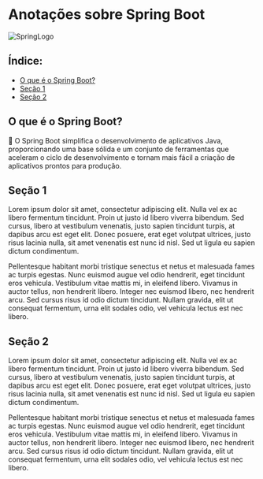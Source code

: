# Anotações sobre Spring Boot

![SpringLogo](https://miro.medium.com/v2/resize:fit:600/1*ljHUhFnaBissdRBe7DIo6g.png)

## Índice:
- [O que é o Spring Boot?](#resumo)
- [Seção 1](#secao1)
- [Seção 2](#secao2)


<a name="resumo"></a>
## O que é o Spring Boot?

:pushpin:	O Spring Boot simplifica o desenvolvimento de aplicativos Java, proporcionando uma base sólida e um conjunto de ferramentas que aceleram o ciclo de desenvolvimento e tornam mais fácil a criação de aplicativos prontos para produção.

<a name="secao1"></a>
## Seção 1

Lorem ipsum dolor sit amet, consectetur adipiscing elit. Nulla vel ex ac libero fermentum tincidunt. Proin ut justo id libero viverra bibendum. Sed cursus, libero at vestibulum venenatis, justo sapien tincidunt turpis, at dapibus arcu est eget elit. Donec posuere, erat eget volutpat ultrices, justo risus lacinia nulla, sit amet venenatis est nunc id nisl. Sed ut ligula eu sapien dictum condimentum.

Pellentesque habitant morbi tristique senectus et netus et malesuada fames ac turpis egestas. Nunc euismod augue vel odio hendrerit, eget tincidunt eros vehicula. Vestibulum vitae mattis mi, in eleifend libero. Vivamus in auctor tellus, non hendrerit libero. Integer nec euismod libero, nec hendrerit arcu. Sed cursus risus id odio dictum tincidunt. Nullam gravida, elit ut consequat fermentum, urna elit sodales odio, vel vehicula lectus est nec libero.



<a name="secao2"></a>
## Seção 2

Lorem ipsum dolor sit amet, consectetur adipiscing elit. Nulla vel ex ac libero fermentum tincidunt. Proin ut justo id libero viverra bibendum. Sed cursus, libero at vestibulum venenatis, justo sapien tincidunt turpis, at dapibus arcu est eget elit. Donec posuere, erat eget volutpat ultrices, justo risus lacinia nulla, sit amet venenatis est nunc id nisl. Sed ut ligula eu sapien dictum condimentum.

Pellentesque habitant morbi tristique senectus et netus et malesuada fames ac turpis egestas. Nunc euismod augue vel odio hendrerit, eget tincidunt eros vehicula. Vestibulum vitae mattis mi, in eleifend libero. Vivamus in auctor tellus, non hendrerit libero. Integer nec euismod libero, nec hendrerit arcu. Sed cursus risus id odio dictum tincidunt. Nullam gravida, elit ut consequat fermentum, urna elit sodales odio, vel vehicula lectus est nec libero.
